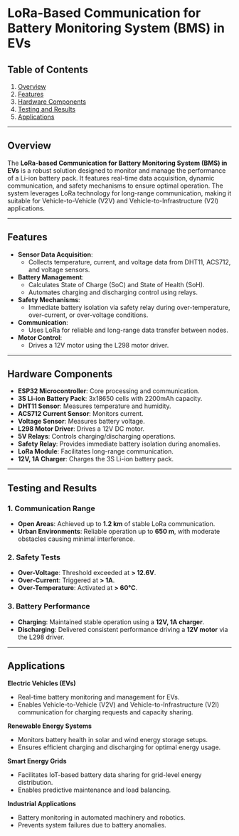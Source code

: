 # **LoRa-Based Communication for Battery Monitoring System (BMS) in EVs**

## **Table of Contents**
1. [Overview](#overview)
2. [Features](#features)
3. [Hardware Components](#hardware-components)
4. [Testing and Results](#testing-and-results)
7. [Applications](#applications)

---

## **Overview**
The **LoRa-based Communication for Battery Monitoring System (BMS) in EVs** is a robust solution designed to monitor and manage the performance of a Li-ion battery pack. It features real-time data acquisition, dynamic communication, and safety mechanisms to ensure optimal operation. The system leverages LoRa technology for long-range communication, making it suitable for Vehicle-to-Vehicle (V2V) and Vehicle-to-Infrastructure (V2I) applications.

---

## **Features**
- **Sensor Data Acquisition**:
  - Collects temperature, current, and voltage data from DHT11, ACS712, and voltage sensors.
- **Battery Management**:
  - Calculates State of Charge (SoC) and State of Health (SoH).
  - Automates charging and discharging control using relays.
- **Safety Mechanisms**:
  - Immediate battery isolation via safety relay during over-temperature, over-current, or over-voltage conditions.
- **Communication**:
  - Uses LoRa for reliable and long-range data transfer between nodes.
- **Motor Control**:
  - Drives a 12V motor using the L298 motor driver.

---

## **Hardware Components**
- **ESP32 Microcontroller**: Core processing and communication.
- **3S Li-ion Battery Pack**: 3x18650 cells with 2200mAh capacity.
- **DHT11 Sensor**: Measures temperature and humidity.
- **ACS712 Current Sensor**: Monitors current.
- **Voltage Sensor**: Measures battery voltage.
- **L298 Motor Driver**: Drives a 12V DC motor.
- **5V Relays**: Controls charging/discharging operations.
- **Safety Relay**: Provides immediate battery isolation during anomalies.
- **LoRa Module**: Facilitates long-range communication.
- **12V, 1A Charger**: Charges the 3S Li-ion battery pack.

---

## **Testing and Results**
### **1. Communication Range**
- **Open Areas**: Achieved up to **1.2 km** of stable LoRa communication.
- **Urban Environments**: Reliable operation up to **650 m**, with moderate obstacles causing minimal interference.

### **2. Safety Tests**
- **Over-Voltage**: Threshold exceeded at **> 12.6V**.
- **Over-Current**: Triggered at **> 1A**.
- **Over-Temperature**: Activated at **> 60°C**.

### **3. Battery Performance**
- **Charging**: Maintained stable operation using a **12V, 1A charger**.
- **Discharging**: Delivered consistent performance driving a **12V motor** via the L298 driver.

---

## **Applications**
**Electric Vehicles (EVs)**
  - Real-time battery monitoring and management for EVs.
  - Enables Vehicle-to-Vehicle (V2V) and Vehicle-to-Infrastructure (V2I) communication for charging requests and capacity sharing.

**Renewable Energy Systems**
  - Monitors battery health in solar and wind energy storage setups.
  - Ensures efficient charging and discharging for optimal energy usage.

**Smart Energy Grids**
  - Facilitates IoT-based battery data sharing for grid-level energy distribution.
  - Enables predictive maintenance and load balancing.

**Industrial Applications**
  - Battery monitoring in automated machinery and robotics.
  - Prevents system failures due to battery anomalies.
